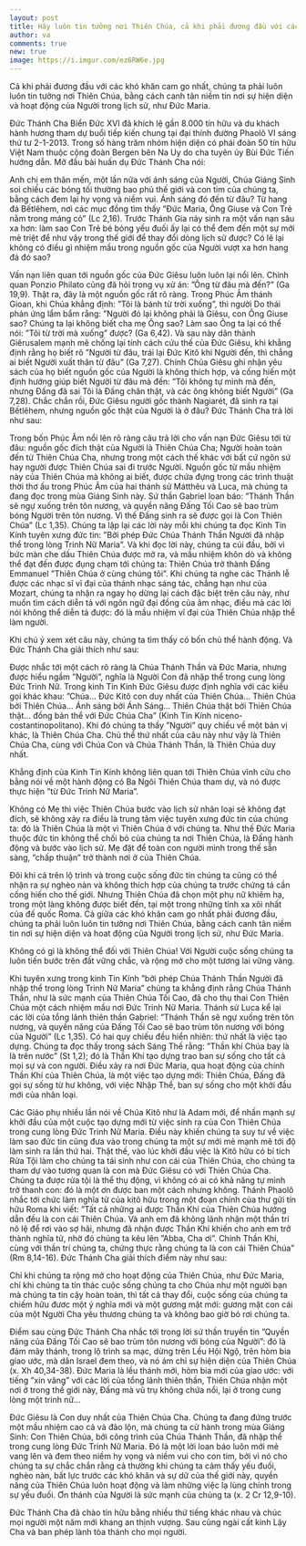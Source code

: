 ```yaml
---
layout: post
title: Hãy luôn tin tưởng nơi Thiên Chúa, cả khi phải đương đầu với các khó khăn cam go nhất
author: va
comments: true
new: true
image: https://i.imgur.com/ez6RW6e.jpg
---
```


Cả khi phải đương đầu với các khó khăn cam go nhất, chúng ta phải luôn luôn tin tưởng nơi Thiên Chúa, bằng cách canh tân niềm tin nơi sự hiện diện và hoạt động của Người trong lịch sử, như Đức Maria.

Đức Thánh Cha Biển Đức XVI đã khích lệ gần 8.000 tín hữu và du khách hành hương tham dự buổi tiếp kiến chung tại đại thính đường Phaolô VI sáng thứ tư 2-1-2013. Trong số hàng trăm nhóm hiện diện có phái đoàn 50 tín hữu Việt Nam thuộc cộng đoàn Bergen bên Na Uy do cha tuyên úy Bùi Đức Tiến hướng dẫn. Mở đầu bài huấn dụ Đức Thánh Cha nói:

Anh chị em thân mến, một lần nữa với ánh sáng của Người, Chúa Giáng Sinh soi chiếu các bóng tối thường bao phủ thế giới và con tim của chúng ta, bằng cách đem lại hy vọng và niềm vui. Ánh sáng đó đến từ đâu? Từ hang đá Bếtlêhem, nơi các mục đồng tìm thấy ”Đức Maria, Ông Giuse và Con Trẻ nằm trong máng cỏ” (Lc 2,16). Trước Thánh Gia nảy sinh ra một vấn nạn sâu xa hơn: làm sao Con Trẻ bé bỏng yếu đuối ấy lại có thể đem đến một sự mới mẻ triệt để như vậy trong thế giới để thay đổi dòng lịch sử được? Có lẽ lại không có điều gì nhiệm mầu trong nguồn gốc của Người vượt xa hơn hang đá đó sao?

Vấn nạn liên quan tới nguồn gốc của Đức Giêsu luôn luôn lại nổi lên. Chính quan Ponzio Philato cũng đã hỏi trong vụ xử án: ”Ông từ đâu mà đến?” (Ga 19,9). Thật ra, đây là một nguồn gốc rất rõ ràng. Trong Phúc Âm thánh Gioan, khi Chúa khẳng định: ”Tôi là bánh từ trời xuống”, thì người Do thái phản ứng lẩm bẩm rằng: ”Người đó lại không phải là Giêsu, con Ông Giuse sao? Chúng ta lại không biết cha mẹ Ông sao? Làm sao Ông ta lại có thể nói: ”Tôi từ trời mà xuống” được? (Ga 6,42). Và sau này dân thành Giêrusalem mạnh mẽ chống lại tính cách cứu thế của Đức Giêsu, khi khẳng định rằng họ biết rõ ”Người từ đâu, trái lại Đức Kitô khi Người đến, thì chẳng ai biết Người xuất thân từ đâu” (Ga 7,27). Chính Chúa Giêsu ghi nhận yêu sách của họ biết nguồn gốc của Người là không thích hợp, và cống hiến một định hướng giúp biết Người từ đâu mà đến: ”Tôi không tự mình mà đến, nhưng Đấng đã sai Tôi là Đấng chân thật, và các ông không biết Người” (Ga 7,28). Chắc chắn rồi, Đức Giêsu người gốc thành Nagiarét, đã sinh ra tại Bếtlêhem, nhưng nguồn gốc thật của Người là ở đâu? Đức Thánh Cha trả lời như sau:

Trong bốn Phúc Âm nổi lên rõ ràng câu trả lời cho vấn nạn Đức Giêsu tới từ đâu: nguồn gốc đích thật của Người là Thiên Chúa Cha; Người hoàn toàn đến từ Thiên Chúa Cha, nhưng trong một cách thế khác với bất cứ ngôn sứ hay người được Thiên Chúa sai đi trước Người. Nguồn gốc từ mầu nhiệm này của Thiên Chúa mà không ai biết, được chứa đựng trong các trình thuật thời thơ ấu trong Phúc Âm của hai thánh sử Mátthêu và Luca, mà chúng ta đang đọc trong mùa Giáng Sinh này. Sứ thần Gabriel loan báo: ”Thánh Thần sẽ ngự xuống trên tôn nương, và quyền năng Đấng Tối Cao sẽ bao trùm bóng Người trên tôn nương. Vì thế Đấng sinh ra sẽ được gọi là Con Thiên Chúa” (Lc 1,35). Chúng ta lặp lại các lời này mỗi khi chúng ta đọc Kinh Tin Kính tuyên xưng đức tin: ”Bởi phép Đức Chúa Thánh Thần Người đã nhập thể trong lòng Trinh Nữ Maria”. Và khi đọc lời này, chúng ta cúi đầu, bởi vì bức màn che dấu Thiên Chúa được mở ra, và mầu nhiệm khôn dò và không thể đạt đến được đụng chạm tới chúng ta: Thiên Chúa trở thành Đấng Emmanuel ”Thiên Chúa ở cùng chúng tôi”. Khi chúng ta nghe các Thánh lễ được các nhạc sĩ vĩ đại của thánh nhạc sáng tác, chẳng hạn như của Mozart, chúng ta nhận ra ngay họ dừng lại cách đặc biệt trên câu này, như muốn tìm cách diễn tả với ngôn ngữ đại đồng của âm nhạc, điều mà các lời nói không thể diễn tả được: đó là mầu nhiệm vĩ đại của Thiên Chúa nhập thể làm người.

Khi chú ý xem xét câu này, chúng ta tìm thấy có bốn chủ thể hành động. Và Đức Thánh Cha giải thích như sau:

Được nhắc tới một cách rõ ràng là Chúa Thánh Thần và Đức Maria, nhưng được hiểu ngầm ”Người”, nghĩa là Người Con đã nhập thể trong cung lòng Đức Trinh Nữ. Trong kinh Tin Kinh Đức Giêsu được định nghĩa với các kiểu gọi khác khau: ”Chúa... Đức Kitô con duy nhất của Thiên Chúa... Thiên Chúa bởi Thiên Chúa... Ánh sáng bởi Ánh Sáng... Thiên Chúa thật bởi Thiên Chúa thật... đồng bản thể với Đức Chúa Cha” (Kinh Tin Kính niceno-costantinopolitano). Khi đó chúng ta thấy ”Người” quy chiếu về một bản vị khác, là Thiên Chúa Cha. Chủ thể thứ nhất của câu này như vậy là Thiên Chúa Cha, cùng với Chúa Con và Chúa Thánh Thần, là Thiên Chúa duy nhất.

Khẳng định của Kinh Tin Kính không liên quan tới Thiên Chúa vĩnh cửu cho bằng nói về một hành động có Ba Ngôi Thiên Chúa tham dự, và nó được thực hiện ”từ Đức Trinh Nữ Maria”.

Không có Mẹ thì việc Thiên Chúa bước vào lịch sử nhân loại sẽ không đạt đích, sẽ không xảy ra điều là trung tâm việc tuyên xưng đức tin của chúng ta: đó là Thiên Chúa là một vì Thiên Chúa ở với chúng ta. Như thế Đức Maria thuộc đức tin không thể chối bỏ của chúng ta nơi Thiên Chúa, là Đấng hành động và bước vào lịch sử. Mẹ đặt để toàn con người mình trong thế sẵn sàng, ”chấp thuận” trở thành nơi ở của Thiên Chúa.

Đôi khi cả trên lộ trình và trong cuộc sống đức tin chúng ta cũng có thể nhận ra sự nghèo nàn và không thích hợp của chúng ta trước chứng tá cần cống hiến cho thế giới. Nhưng Thiên Chúa đã chọn một phụ nữ khiêm hạ, trong một làng không được biết đến, tại một trong những tỉnh xa xôi nhất của đế quốc Roma. Cả giữa các khó khăn cam go nhất phải đương đầu, chúng ta phải luôn luôn tin tưởng nơi Thiên Chúa, bằng cách canh tân niềm tin nơi sự hiện diện và hoat động của Người trong lịch sử, như Đức Maria.

Không có gì là không thể đối với Thiên Chúa! Với Người cuộc sống chúng ta luôn tiến bước trên đất vững chắc, và rộng mở cho một tương lai vững vàng.

Khi tuyên xưng trong kinh Tin Kính ”bởi phép Chúa Thánh Thần Người đã nhập thể trong lòng Trinh Nữ Maria” chúng ta khẳng định rằng Chúa Thánh Thần, như là sức mạnh của Thiên Chúa Tối Cao, đã cho thụ thai Con Thiên Chúa một cách nhiệm mầu nơi Đức Trinh Nữ Maria. Thánh sử Luca kể lại các lời của tổng lãnh thiên thần Gabriel: ”Thánh Thần sẽ ngự xuống trên tôn nương, và quyền năng của Đấng Tối Cao sẽ bao trùm tôn nương với bóng của Người” (Lc 1,35). Có hai quy chiếu đều hiển nhiên: thứ nhất là việc tạo dựng. Chúng ta đọc thấy trong sách Sáng Thế rằng: ”Thần khí Chúa bay là là trên nước” (St 1,2); đó là Thần Khí tạo dựng trao ban sự sống cho tất cả mọi sự và con người. Điều xảy ra nơi Đức Maria, qua hoạt động của chính Thần Khí của Thiên Chúa, là một việc tạo dựng mới: Thiên Chúa, Đấng đã gọi sự sống từ hư không, với việc Nhập Thể, ban sự sống cho một khởi đầu mới của nhân loại.

Các Giáo phụ nhiều lần nói về Chúa Kitô như là Adam mới, để nhấn mạnh sự khởi đầu của một cuộc tạo dựng mới từ việc sinh ra của Con Thiên Chúa trong cung lòng Đức Trinh Nữ Maria. Điều này khiến chúng ta suy tư về việc làm sao đức tin cũng đưa vào trong chúng ta một sự mới mẻ mạnh mẽ tới độ làm sinh ra lần thứ hai. Thật thế, vào lúc khởi đầu việc là Kitô hữu có bí tích Rửa Tội làm cho chúng ta tái sinh như con cái của Thiên Chúa, cho chúng ta tham dự vào tương quan là con mà Đức Giêsu có với Thiên Chúa Cha. Chúng ta được rửa tội là thể thụ động, vì không có ai có khả năng tự mình trở thanh con: đó là một ơn được ban một cách nhưng không. Thánh Phaolô nhắc tới chức làm nghĩa tử của kitô hữu trong một đoạn chính của thư gửi tín hữu Roma khi viết: ”Tất cả những ai được Thần Khí của Thiên Chúa hướng dẫn đều là con cái Thiên Chúa. Và anh em đã không lãnh nhận một thần trí nô lệ để rơi vào sợ hãi, nhưng đã nhận được Thần Khí khiến cho anh em trở thành nghĩa tử, nhờ đó chúng ta kêu lên ”Abba, Cha ơi”. Chính Thần Khí, cùng với thần trí chúng ta, chứng thực rằng chúng ta là con cái Thiên Chúa” (Rm 8,14-16). Đức Thánh Cha giải thích điểm này như sau:

Chỉ khi chúng ta rộng mở cho hoạt động của Thiên Chúa, như Đức Maria, chỉ khi chúng ta tín thác cuộc sống chúng ta cho Chúa như một người bạn mà chúng ta tin cậy hoàn toàn, thì tất cả thay đổi, cuộc sống của chúng ta chiếm hữu đươc một ý nghĩa mới và một gương mặt mới: gương mặt con cái của một Người Cha yêu thương chúng ta và không bao giờ bỏ rơi chúng ta.

Điểm sau cùng Đức Thánh Cha nhắc tới trong lời sứ thần truyền tin ”Quyền năng của Đấng Tối Cao sẽ bao trùm tôn nương với bóng của Người”: đó là đám mây thánh, trong lộ trình sa mạc, dừng trên Lều Hội Ngộ, trên hòm bia giao ước, mà dân Israel đem theo, và nó ám chỉ sự hiện diện của Thiên Chúa (x. Xh 40,34-38). Đức Maria là lều thánh mới, hòm bia mới của giao ước: với tiếng ”xin vâng” với các lời của tổng lãnh thiên thần, Thiên Chúa nhận một nơi ở trong thế giới này, Đấng mà vũ trụ không chứa nổi, lại ở trong cung lòng một trinh nữ...

Đức Giêsu là Con duy nhất của Thiên Chúa Cha. Chúng ta đang đứng trước một mầu nhiệm cao cả và đảo lộn, mà chúng ta cử hành trong mùa Giáng Sinh: Con Thiên Chúa, bởi công trình của Chúa Thánh Thần, đã nhập thể trong cung lòng Đức Trinh Nữ Maria. Đó là một lời loan báo luôn mới mẻ vang lên và đem theo niềm hy vọng và niềm vui cho con tim, bởi vì nó cho chúng ta sự chắc chắn rằng cả thường khi chúng ta cảm thấy yếu đuối, nghèo nàn, bất lực trước các khó khăn và sự dữ của thế giới này, quyền năng của Thiên Chúa luôn hoạt động và làm những việc lạ lùng chính trong sự yếu đuối. Ơn thánh của Người là sức mạnh của chúng ta (x. 2 Cr 12,9-10).

Đức Thánh Cha đã chào tín hữu bằng nhiều thứ tiếng khác nhau và chúc mọi người một năm mới khang an thịnh vượng. Sau cùng ngài cất kinh Lậy Cha và ban phép lành tòa thánh cho mọi người.
